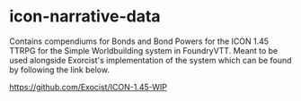 # icon-narrative-data
Contains compendiums for Bonds and Bond Powers for the ICON 1.45 TTRPG for the Simple Worldbuilding system in FoundryVTT. Meant to be used alongside Exorcist's implementation of the system which can be found by following the link below.

https://github.com/Exocist/ICON-1.45-WIP
